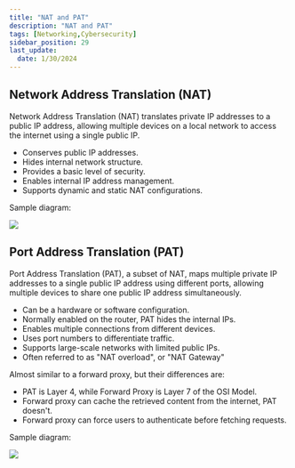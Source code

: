 ```yaml
---
title: "NAT and PAT"
description: "NAT and PAT"
tags: [Networking,Cybersecurity]
sidebar_position: 29
last_update:
  date: 1/30/2024
---
```



## Network Address Translation (NAT)

Network Address Translation (NAT) translates private IP addresses to a public IP address, allowing multiple devices on a local network to access the internet using a single public IP.

- Conserves public IP addresses.
- Hides internal network structure.
- Provides a basic level of security.
- Enables internal IP address management.
- Supports dynamic and static NAT configurations.

Sample diagram:

<div class="img-center">

![](/img/docs/all-things-devops-NAT-3.png)


</div>



## Port Address Translation (PAT)

Port Address Translation (PAT), a subset of NAT, maps multiple private IP addresses to a single public IP address using different ports, allowing multiple devices to share one public IP address simultaneously.

- Can be a hardware or software configuration.
- Normally enabled on the router, PAT hides the internal IPs.
- Enables multiple connections from different devices.
- Uses port numbers to differentiate traffic.
- Supports large-scale networks with limited public IPs.
- Often referred to as "NAT overload", or "NAT Gateway"

Almost similar to a forward proxy, but their differences are:

- PAT is Layer 4, while Forward Proxy is Layer 7 of the OSI Model.
- Forward proxy can cache the retrieved content from the internet, PAT doesn't.
- Forward proxy can force users to authenticate before fetching requests.

Sample diagram:


<div class="img-center">

![](/img/docs/all-things-devops-PAT.png)


</div>
